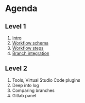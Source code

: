 # Agenda

## Level 1

1. [Intro](level-01/challenge-01.md)
2. [Workflow schema](level-01/challenge-02.md)
3. [Workflow steps](level-01/challenge-03.md)
4. [Branch integration](level-01/challenge-04.md)

## Level 2

1. Tools, Virtual Studio Code plugins
2. Deep into log
3. Comparing branches
4. Gitlab panel
